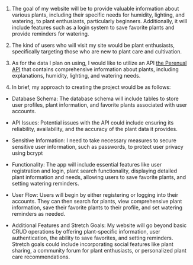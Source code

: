 
1. The goal of my website will be to provide valuable information about various plants, including their specific needs for humidity, lighting, and watering, to plant enthusiasts, particularly beginners. Additionally, it will include features such as a login system to save favorite plants and provide reminders for watering.

2. The kind of users who will visit my site would be plant enthusiasts, specifically targeting those who are new to plant care and cultivation.

3. As for the data I plan on using, I would like to utilize an API [the Perenual API](https://perenual.com/docs/api) that contains comprehensive information about plants, including explanations, humidity, lighting, and watering needs.

4. In brief, my approach to creating the project would be as follows:

  - Database Schema: The database schema will include tables to store user profiles, plant information, and favorite plants associated with user accounts.

  - API Issues: Potential issues with the API could include ensuring its reliability, availability, and the accuracy of the plant data it provides.

  - Sensitive Information: I need to take necessary measures to secure sensitive user information, such as passwords, to protect user privacy using bcrypt

  - Functionality: The app will include essential features like user registration and login, plant search functionality, displaying detailed plant information and needs, allowing users to save favorite plants, and setting watering reminders.

  - User Flow: Users will begin by either registering or logging into their accounts. They can then search for plants, view comprehensive plant information, save their favorite plants to their profile, and set watering reminders as needed.

  - Additional Features and Stretch Goals: My website will go beyond basic CRUD operations by offering plant-specific information, user authentication, the ability to save favorites, and setting reminders. Stretch goals could include incorporating social features like plant sharing, a community forum for plant enthusiasts, or personalized plant care recommendations.
